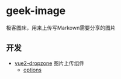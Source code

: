 # geek-image
极客图床，用来上传写Markown需要分享的图片











## 开发

* [vue2-dropzone](https://rowanwins.github.io/vue-dropzone/docs/dist/#/installation) 图片上传组件
  * [options](https://www.dropzonejs.com/#configuration-options)